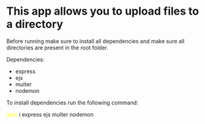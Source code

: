 # This app allows you to upload files to a directory

Before running make sure to install all dependencies and make sure all directories are present in the root folder.

Dependencies: 
- express
- ejs
- multer
- nodemon

To install dependencies run the following command:

<span style="color: yellow">npm</span> i express ejs multer nodemon
